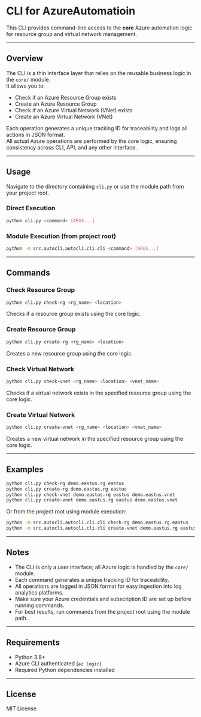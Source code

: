 # CLI for AzureAutomatioin

This CLI provides command-line access to the **core** Azure automation logic for resource group and virtual network management.

---

## Overview

The CLI is a thin interface layer that relies on the reusable business logic in the `core/` module.  
It allows you to:
- Check if an Azure Resource Group exists
- Create an Azure Resource Group
- Check if an Azure Virtual Network (VNet) exists
- Create an Azure Virtual Network (VNet)

Each operation generates a unique tracking ID for traceability and logs all actions in JSON format.  
All actual Azure operations are performed by the core logic, ensuring consistency across CLI, API, and any other interface.

---

## Usage

Navigate to the directory containing `cli.py` or use the module path from your project root.

### **Direct Execution**
```sh
python cli.py <command> [ARGS...]
```

### **Module Execution (from project root)**
```sh
python -m src.autocli.autocli.cli.cli <command> [ARGS...]
```

---

## Commands

### Check Resource Group
```sh
python cli.py check-rg <rg_name> <location>
```
Checks if a resource group exists using the core logic.

### Create Resource Group
```sh
python cli.py create-rg <rg_name> <location>
```
Creates a new resource group using the core logic.

### Check Virtual Network
```sh
python cli.py check-vnet <rg_name> <location> <vnet_name>
```
Checks if a virtual network exists in the specified resource group using the core logic.

### Create Virtual Network
```sh
python cli.py create-vnet <rg_name> <location> <vnet_name>
```
Creates a new virtual network in the specified resource group using the core logic.

---

## Examples

```sh
python cli.py check-rg demo.eastus.rg eastus
python cli.py create-rg demo.eastus.rg eastus
python cli.py check-vnet demo.eastus.rg eastus demo.eastus.vnet
python cli.py create-vnet demo.eastus.rg eastus demo.eastus.vnet
```

Or from the project root using module execution:
```sh
python -m src.autocli.autocli.cli.cli check-rg demo.eastus.rg eastus
python -m src.autocli.autocli.cli.cli create-vnet demo.eastus.rg eastus demo.eastus.vnet
```

---

## Notes

- The CLI is only a user interface; all Azure logic is handled by the `core/` module.
- Each command generates a unique tracking ID for traceability.
- All operations are logged in JSON format for easy ingestion into log analytics platforms.
- Make sure your Azure credentials and subscription ID are set up before running commands.
- For best results, run commands from the project root using the module path.

---

## Requirements

- Python 3.8+
- Azure CLI authenticated (`az login`)
- Required Python dependencies installed

---

## License

MIT License